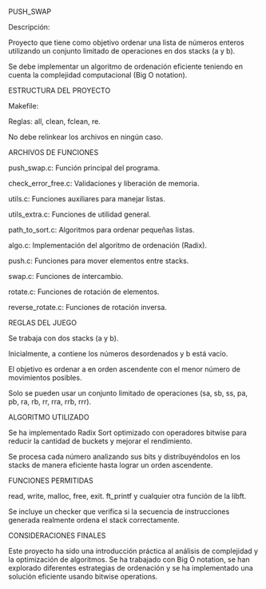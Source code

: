PUSH_SWAP

Descripción:

Proyecto que tiene como objetivo ordenar una lista de números enteros utilizando un conjunto limitado de operaciones en dos stacks (a y b). 

Se debe implementar un algoritmo de ordenación eficiente teniendo en cuenta la complejidad computacional (Big O notation).

ESTRUCTURA DEL PROYECTO

Makefile:

Reglas: all, clean, fclean, re.

No debe relinkear los archivos en ningún caso.

ARCHIVOS DE FUNCIONES

push_swap.c: Función principal del programa.

check_error_free.c: Validaciones y liberación de memoria.

utils.c: Funciones auxiliares para manejar listas.

utils_extra.c: Funciones de utilidad general.

path_to_sort.c: Algoritmos para ordenar pequeñas listas.

algo.c: Implementación del algoritmo de ordenación (Radix).

push.c: Funciones para mover elementos entre stacks.

swap.c: Funciones de intercambio.

rotate.c: Funciones de rotación de elementos.

reverse_rotate.c: Funciones de rotación inversa.

REGLAS DEL JUEGO

Se trabaja con dos stacks (a y b).

Inicialmente, a contiene los números desordenados y b está vacío.

El objetivo es ordenar a en orden ascendente con el menor número de movimientos posibles.

Solo se pueden usar un conjunto limitado de operaciones (sa, sb, ss, pa, pb, ra, rb, rr, rra, rrb, rrr).

ALGORITMO UTILIZADO

Se ha implementado Radix Sort optimizado con operadores bitwise para reducir la cantidad de buckets y mejorar el rendimiento. 

Se procesa cada número analizando sus bits y distribuyéndolos en los stacks de manera eficiente hasta lograr un orden ascendente.

FUNCIONES PERMITIDAS

read, write, malloc, free, exit.
ft_printf y cualquier otra función de la libft.

Se incluye un checker que verifica si la secuencia de instrucciones generada realmente ordena el stack correctamente.

CONSIDERACIONES FINALES

Este proyecto ha sido una introducción práctica al análisis de complejidad y la optimización de algoritmos. Se ha trabajado con Big O notation, 
se han explorado diferentes estrategias de ordenación y se ha implementado una solución eficiente usando bitwise operations.
